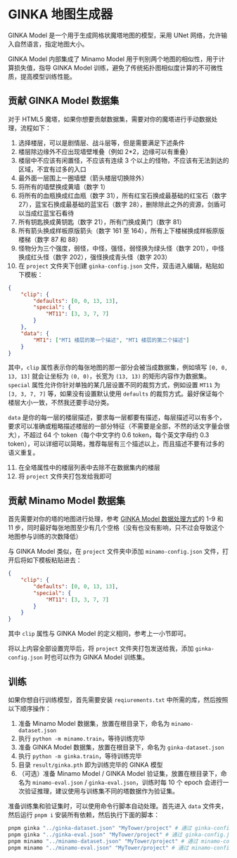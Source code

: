 # GINKA 地图生成器

GINKA Model 是一个用于生成网格状魔塔地图的模型，采用 UNet 网络，允许输入自然语言，指定地图大小。

GINKA Model 内部集成了 Minamo Model 用于判别两个地图的相似性，用于计算损失值，指导 GINKA Model 训练，避免了传统拓扑图相似度计算的不可微性质，提高模型训练性能。

## 贡献 GINKA Model 数据集

对于 HTML5 魔塔，如果你想要贡献数据集，需要对你的魔塔进行手动数据处理，流程如下：

1. 选择楼层，可以是剧情层、战斗层等，但是需要满足下述条件
2. 楼层除边缘外不应出现墙壁堆叠（例如 2\*2，边缘可以有重叠）
3. 楼层中不应该有闲置怪，不应该有连续 3 个以上的怪物，不应该有无法到达的区域，不宜有过多的入口
4. 最外面一层围上一圈墙壁（箭头楼层切换除外）
5. 将所有的墙壁换成黄墙（数字 1）
6. 将所有的血瓶换成红血瓶（数字 31），所有红宝石换成最基础的红宝石（数字 27），蓝宝石换成最基础的蓝宝石（数字 28），删除除此之外的资源，剑盾可以当成红蓝宝石看待
7. 所有钥匙换成黄钥匙（数字 21），所有门换成黄门（数字 81）
8. 所有箭头换成样板原版箭头（数字 161 至 164），所有上下楼梯换成样板原版楼梯（数字 87 和 88）
9. 怪物分为三个强度，弱怪，中怪，强怪，弱怪换为绿头怪（数字 201），中怪换成红头怪（数字 202），强怪换成青头怪（数字 203）
10. 在 `project` 文件夹下创建 `ginka-config.json` 文件，双击进入编辑，粘贴如下模板：

```json
{
    "clip": {
        "defaults": [0, 0, 13, 13],
        "special": {
            "MT11": [3, 3, 7, 7]
        }
    },
    "data": {
        "MT1": ["MT1 楼层的第一个描述", "MT1 楼层的第二个描述"]
    }
}
```

其中，`clip` 属性表示你的每张地图的那一部分会被当成数据集，例如填写 `[0, 0, 13, 13]` 就会让坐标为 `(0, 0)`，长宽为 `(13, 13)` 的矩形内容作为数据集。`special` 属性允许你针对单独的某几层设置不同的裁剪方式，例如设置 `MT11` 为 `[3, 3, 7, 7]` 等，如果没有设置默认使用 `defaults` 的裁剪方式。最好保证每个楼层大小一致，不然我还要手动分类。

`data` 是你的每一层的楼层描述，要求每一层都要有描述，每层描述可以有多个，要求可以准确或粗略描述楼层的一部分特征（不需要是全部，不然的话文字量会很大），不超过 64 个 token（每个中文字约 0.6 token，每个英文字母约 0.3 token），可以详细可以简略，推荐每层有三个描述以上，而且描述不要有过多的语义重复。

11. 在全塔属性中的楼层列表中去除不在数据集内的楼层
12. 将 `project` 文件夹打包发给我即可

## 贡献 Minamo Model 数据集

首先需要对你的塔的地图进行处理，参考 [GINKA Model 数据处理方式](#贡献-ginka-model-数据集)的 1-9 和 11 步，同时最好每张地图至少有几个空格（没有也没有影响，只不过会导致这个地图参与训练的次数降低）

与 GINKA Model 类似，在 `project` 文件夹中添加 `minamo-config.json` 文件，打开后将如下模板粘贴进去：

```json
{
    "clip": {
        "defaults": [0, 0, 13, 13],
        "special": {
            "MT11": [3, 3, 7, 7]
        }
    }
}
```

其中 `clip` 属性与 GINKA Model 的定义相同，参考上一小节即可。

将以上内容全部设置完毕后，将 `project` 文件夹打包发送给我，添加 `ginka-config.json` 时也可以作为 GINKA Model 训练集。

## 训练

如果你想自行训练模型，首先需要安装 `reqiurements.txt` 中所需的库，然后按照以下顺序操作：

1. 准备 Minamo Model 数据集，放置在根目录下，命名为 `minamo-dataset.json`
2. 执行 `python -m minamo.train`，等待训练完毕
3. 准备 GINKA Model 数据集，放置在根目录下，命名为 `ginka-dataset.json`
4. 执行 `python -m ginka.train`，等待训练完毕
5. 目录 `result/ginka.pth` 即为训练完毕的 GINKA 模型
6. （可选）准备 Minamo Model / GINKA Model 验证集，放置在根目录下，命名为 `minamo-eval.json` / `ginka-eval.json`，训练时每 10 个 epoch 会进行一次验证推理，建议使用与训练集不同的塔数据作为验证集。

准备训练集和验证集时，可以使用命令行脚本自动处理。首先进入 `data` 文件夹，然后运行 `pnpm i` 安装所有依赖，然后执行下面的脚本：

```bash
pnpm ginka "../ginka-dataset.json" "MyTower/project" # 通过 ginka-config.json 生成 GINKA 训练集
pnpm ginka "../ginka-eval.json" "MyTower/project" # 通过 ginka-config.json 生成 GINKA 验证集
pnpm minamo "../minamo-dataset.json" "MyTower/project" # 通过 minamo-config.json 生成 Minamo 训练集
pnpm minamo "../minamo-eval.json" "MyTower/project" # 通过 minamo-config.json 生成 Minamo 验证集
```
